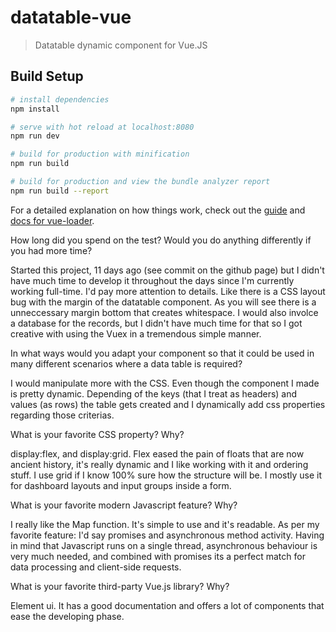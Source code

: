 # datatable-vue

> Datatable dynamic component for Vue.JS

## Build Setup

``` bash
# install dependencies
npm install

# serve with hot reload at localhost:8080
npm run dev

# build for production with minification
npm run build

# build for production and view the bundle analyzer report
npm run build --report
```

For a detailed explanation on how things work, check out the [guide](http://vuejs-templates.github.io/webpack/) and [docs for vue-loader](http://vuejs.github.io/vue-loader).


How long did you spend on the test? Would you do anything differently if you had more time?

Started this project, 11 days ago (see commit on the github page) but I didn't have much time to develop it 
throughout the days since I'm currently working full-time. 
I'd pay more attention to details. Like there is a CSS layout bug with the margin of the datatable component. As you
will see there is a unneccessary margin bottom that creates whitespace. 
I would also involce a database for the records, but I didn't have much time for that so I got creative with using 
the Vuex in a tremendous simple manner. 

In what ways would you adapt your component so that it could be used in many different scenarios where a data table is required?

I would manipulate more with the CSS. Even though the component I made is pretty dynamic. Depending of the keys (that I treat as headers) and values (as rows) the table gets created and I dynamically add css properties regarding those criterias. 

What is your favorite CSS property? Why?

display:flex, and display:grid. 
Flex eased the pain of floats that are now ancient history, it's really dynamic and I like working with it and ordering stuff. 
I use grid if I know 100% sure how the structure will be. I mostly use it for dashboard layouts and input groups inside a form.

What is your favorite modern Javascript feature? Why?

I really like the Map function. It's simple to use and it's readable. 
As per my favorite feature: I'd say promises and asynchronous method activity. 
Having in mind that Javascript runs on a single thread, asynchronous behaviour is very much needed, and combined with promises its a perfect match for data processing and client-side requests.


What is your favorite third-party Vue.js library? Why?

Element ui. It has a good documentation and offers a lot of components that ease the developing phase.